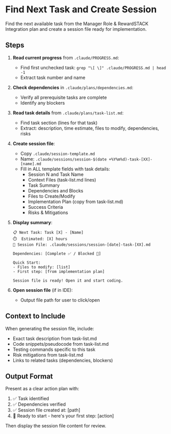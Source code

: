 # Find Next Task and Create Session

Find the next available task from the Manager Role & RewardSTACK Integration plan and create a session file ready for implementation.

## Steps

1. **Read current progress** from `.claude/PROGRESS.md`:
   - Find first unchecked task: `grep "\[ \]" .claude/PROGRESS.md | head -1`
   - Extract task number and name

2. **Check dependencies** in `.claude/plans/dependencies.md`:
   - Verify all prerequisite tasks are complete
   - Identify any blockers

3. **Read task details** from `.claude/plans/task-list.md`:
   - Find task section (lines for that task)
   - Extract: description, time estimate, files to modify, dependencies, risks

4. **Create session file**:
   - Copy `.claude/session-template.md`
   - Name: `.claude/sessions/session-$(date +%Y%m%d)-task-[XX]-[name].md`
   - Fill in ALL template fields with task details:
     - Session N and Task Name
     - Context Files (task-list.md lines)
     - Task Summary
     - Dependencies and Blocks
     - Files to Create/Modify
     - Implementation Plan (copy from task-list.md)
     - Success Criteria
     - Risks & Mitigations

5. **Display summary**:
   ```
   📋 Next Task: Task [X] - [Name]
   ⏱️  Estimated: [X] hours
   📁 Session File: .claude/sessions/session-[date]-task-[XX].md

   Dependencies: [Complete ✅ / Blocked 🔴]

   Quick Start:
   - Files to modify: [list]
   - First step: [from implementation plan]

   Session file is ready! Open it and start coding.
   ```

6. **Open session file** (if in IDE):
   - Output file path for user to click/open

## Context to Include

When generating the session file, include:
- Exact task description from task-list.md
- Code snippets/pseudocode from task-list.md
- Testing commands specific to this task
- Risk mitigations from task-list.md
- Links to related tasks (dependencies, blockers)

## Output Format

Present as a clear action plan with:
1. ✅ Task identified
2. ✅ Dependencies verified
3. ✅ Session file created at: [path]
4. 🚀 Ready to start - here's your first step: [action]

Then display the session file content for review.

